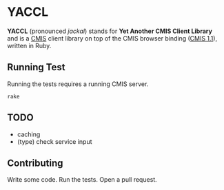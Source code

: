 # YACCL

**YACCL** (pronounced _jackal_) stands for **Yet Another CMIS Client Library** and is a [CMIS](http://chemistry.apache.org/project/cmis.html) client library on top of the CMIS browser binding ([CMIS 1.1](http://docs.oasis-open.org/cmis/CMIS/v1.1/CMIS-v1.1.html)), written in Ruby.

## Running Test

Running the tests requires a running CMIS server.

    rake

## TODO

* caching
* (type) check service input

## Contributing

Write some code. Run the tests. Open a pull request.
